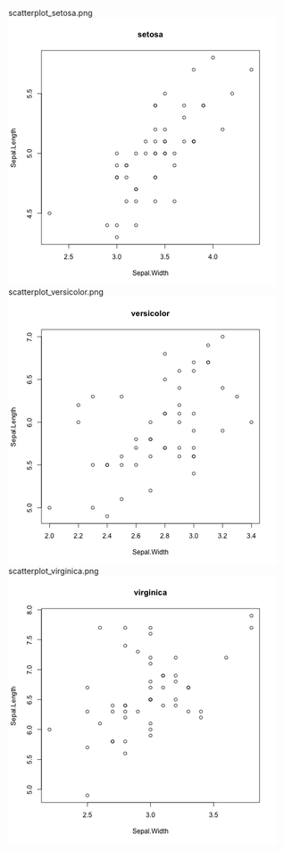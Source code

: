 scatterplot_setosa.png
![`scatterplot_setosa.png`](scatterplot_setosa.png)
scatterplot_versicolor.png
![`scatterplot_versicolor.png`](scatterplot_versicolor.png)
scatterplot_virginica.png
![`scatterplot_virginica.png`](scatterplot_virginica.png)
